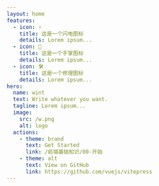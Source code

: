 ```yaml
---
layout: home
features:
  - icon: ⚡️
    title: 这是一个闪电图标
    details: Lorem ipsum...
  - icon: 🖖
    title: 这是一个手掌图标
    details: Lorem ipsum...
  - icon: 🛠️
    title: 这是一个修理图标
    details: Lorem ipsum...
hero:
  name: wint
  text: Write whatever you want.
  tagline: Lorem ipsum...
  image:
    src: /w.png
    alt: logo
  actions:
    - theme: brand
      text: Get Started
      link: /前端基础知识/00-开始
    - theme: alt
      text: View on GitHub
      link: https://github.com/vuejs/vitepress
---
```

